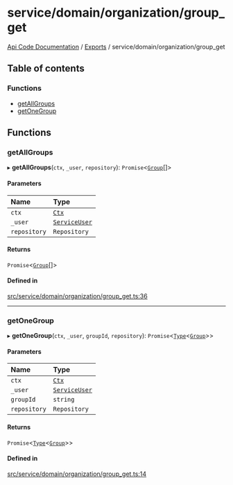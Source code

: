 # service/domain/organization/group\_get
 
[Api Code Documentation](../README.md) / [Exports](../modules.md) / service/domain/organization/group\_get

## Table of contents

### Functions

- [getAllGroups](service_domain_organization_group_get.md#getallgroups)
- [getOneGroup](service_domain_organization_group_get.md#getonegroup)

## Functions

### getAllGroups

▸ **getAllGroups**(`ctx`, `_user`, `repository`): `Promise`<[`Group`](../interfaces/service_domain_organization_group.Group.md)[]\>

#### Parameters

| Name | Type |
| :------ | :------ |
| `ctx` | [`Ctx`](../interfaces/lib_ctx.Ctx.md) |
| `_user` | [`ServiceUser`](../interfaces/service_domain_organization_service_user.ServiceUser.md) |
| `repository` | `Repository` |

#### Returns

`Promise`<[`Group`](../interfaces/service_domain_organization_group.Group.md)[]\>

#### Defined in

[src/service/domain/organization/group_get.ts:36](https://github.com/openkfw/TruBudget/blob/a06c11b/api/src/service/domain/organization/group_get.ts#L36)

___

### getOneGroup

▸ **getOneGroup**(`ctx`, `_user`, `groupId`, `repository`): `Promise`<[`Type`](result.md#type)<[`Group`](../interfaces/service_domain_organization_group.Group.md)\>\>

#### Parameters

| Name | Type |
| :------ | :------ |
| `ctx` | [`Ctx`](../interfaces/lib_ctx.Ctx.md) |
| `_user` | [`ServiceUser`](../interfaces/service_domain_organization_service_user.ServiceUser.md) |
| `groupId` | `string` |
| `repository` | `Repository` |

#### Returns

`Promise`<[`Type`](result.md#type)<[`Group`](../interfaces/service_domain_organization_group.Group.md)\>\>

#### Defined in

[src/service/domain/organization/group_get.ts:14](https://github.com/openkfw/TruBudget/blob/a06c11b/api/src/service/domain/organization/group_get.ts#L14)
